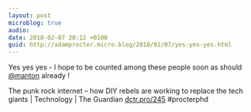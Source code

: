 ```yaml
---
layout: post
microblog: true
audio: 
date: 2018-02-07 20:12 +0100
guid: http://adamprocter.micro.blog/2018/02/07/yes-yes-yes.html
---
```

Yes yes yes - I hope to be counted among these people soon as should [@manton](https://micro.blog/manton) already ! 

The punk rock internet – how DIY ​​rebels ​are working to ​replace the tech giants | Technology | The Guardian [dctr.pro/245](http://dctr.pro/245) #procterphd
